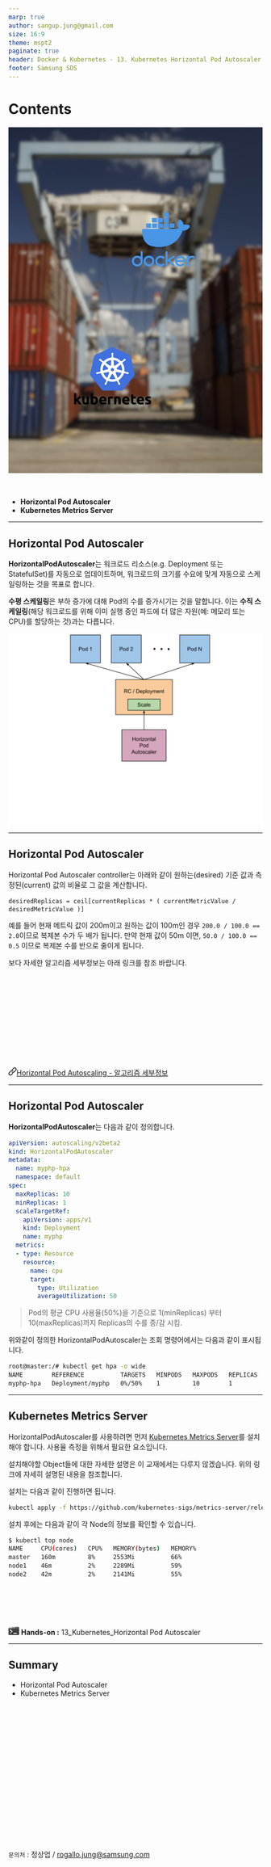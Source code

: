 ```yaml
---
marp: true
author: sangup.jung@gmail.com
size: 16:9
theme: mspt2
paginate: true
header: Docker & Kubernetes - 13. Kubernetes Horizontal Pod Autoscaler
footer: Samsung SDS
---
```


# Contents

![bg left:40%](img/docker_k8s.png)

<br>

- **Horizontal Pod Autoscaler**
- **Kubernetes Metrics Server**

---

## Horizontal Pod Autoscaler

**HorizontalPodAutoscaler**는 워크로드 리소스(e.g. Deployment 또는 StatefulSet)를 자동으로 업데이트하며, 워크로드의 크기를 수요에 맞게 자동으로 스케일링하는 것을 목표로 합니다.

**수평 스케일링**은 부하 증가에 대해 Pod의 수를 증가시기는 것을 말합니다. 이는 **수직 스케일링**(해당 워크로드를 위해 이미 실행 중인 파드에 더 많은 자원(예: 메모리 또는 CPU)를 할당하는 것)과는 다릅니다.

![h:500](img/horizontal-pod-autoscaler.svg)

---

## Horizontal Pod Autoscaler

Horizontal Pod Autoscaler controller는 아래와 같이 원하는(desired) 기준 값과 측정된(current) 값의 비율로 그 값을 계산합니다.
```
desiredReplicas = ceil[currentReplicas * ( currentMetricValue / desiredMetricValue )]
```

예를 들어 현재 메트릭 값이 200m이고 원하는 값이 100m인 경우 `200.0 / 100.0 == 2.0`이므로 복제본 수가 두 배가 됩니다.
만약 현재 값이 50m 이면, `50.0 / 100.0 == 0.5` 이므로 복제본 수를 반으로 줄이게 됩니다.

보다 자세한 알고리즘 세부정보는 아래 링크를 참조 바랍니다.

<br><br><br><br><br><br><br><br><br><br>

![](./img/hyperlink.png)[Horizontal Pod Autoscaling - 알고리즘 세부정보](https://kubernetes.io/ko/docs/tasks/run-application/horizontal-pod-autoscale/#%EC%95%8C%EA%B3%A0%EB%A6%AC%EC%A6%98-%EC%84%B8%EB%B6%80-%EC%A0%95%EB%B3%B4)


---

## Horizontal Pod Autoscaler

**HorizontalPodAutoscaler**는 다음과 같이 정의합니다.
```yaml
apiVersion: autoscaling/v2beta2
kind: HorizontalPodAutoscaler
metadata:
  name: myphp-hpa
  namespace: default
spec:
  maxReplicas: 10
  minReplicas: 1
  scaleTargetRef:
    apiVersion: apps/v1
    kind: Deployment
    name: myphp
  metrics:
  - type: Resource
    resource:
      name: cpu
      target:
        type: Utilization
        averageUtilization: 50
```
> Pod의 평균 CPU 사용율(50%)을 기준으로 1(minReplicas) 부터 10(maxReplicas)까지 Replicas의 수를 증/감 시킴.

위와같이 정의한 HorizontalPodAutoscaler는 조회 명령어에서는 다음과 같이 표시됩니다.
```bash
root@master:/# kubectl get hpa -o wide
NAME        REFERENCE          TARGETS   MINPODS   MAXPODS   REPLICAS   AGE
myphp-hpa   Deployment/myphp   0%/50%    1         10        1          5m48s
```
---

## Kubernetes Metrics Server

HorizontalPodAutoscaler를 사용하려면 먼저 [Kubernetes Metrics Server](https://github.com/kubernetes-sigs/metrics-server)를 설치해야 합니다.
사용율 측정을 위해서 필요한 요소입니다.

설치해야할 Object들에 대한 자세한 설명은 이 교재에서는 다루지 않겠습니다.
위의 링크에 자세히 설명된 내용을 참조합니다.

설치는 다음과 같이 진행하면 됩니다.
```bash
kubectl apply -f https://github.com/kubernetes-sigs/metrics-server/releases/latest/download/components.yaml
```

설치 후에는 다음과 같이 각 Node의 정보를 확인할 수 있습니다.
```bash
$ kubectl top node
NAME     CPU(cores)   CPU%   MEMORY(bytes)   MEMORY%   
master   160m         8%     2553Mi          66%       
node1    46m          2%     2289Mi          59%       
node2    42m          2%     2141Mi          55% 
```

<br><br><br><br>

![](./img/handson.png) **Hands-on :** 13_Kubernetes_Horizontal Pod Autoscaler

---

## Summary

- Horizontal Pod Autoscaler
- Kubernetes Metrics Server

<br><br><br><br><br><br><br><br><br><br><br><br><br><br><br><br>

`문의처` : 정상업 / rogallo.jung@samsung.com